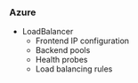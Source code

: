 ### Azure

- LoadBalancer
  - Frontend IP configuration
  - Backend pools
  - Health probes
  - Load balancing rules
  